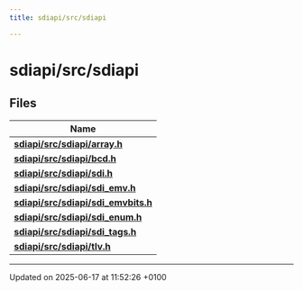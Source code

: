 ```yaml
---
title: sdiapi/src/sdiapi

---
```


# sdiapi/src/sdiapi



## Files

| Name           |
| -------------- |
| **[sdiapi/src/sdiapi/array.h](array_8h.md#file-array.h)**  |
| **[sdiapi/src/sdiapi/bcd.h](bcd_8h.md#file-bcd.h)**  |
| **[sdiapi/src/sdiapi/sdi.h](sdi_8h.md#file-sdi.h)**  |
| **[sdiapi/src/sdiapi/sdi_emv.h](sdiapi_2src_2sdiapi_2sdi__emv_8h.md#file-sdi-emv.h)**  |
| **[sdiapi/src/sdiapi/sdi_emvbits.h](sdi__emvbits_8h.md#file-sdi-emvbits.h)**  |
| **[sdiapi/src/sdiapi/sdi_enum.h](sdi__enum_8h.md#file-sdi-enum.h)**  |
| **[sdiapi/src/sdiapi/sdi_tags.h](pi_2src_2sdiapi_2sdi__tags_8h.md#file-sdi-tags.h)**  |
| **[sdiapi/src/sdiapi/tlv.h](tlv_8h.md#file-tlv.h)**  |






-------------------------------

Updated on 2025-06-17 at 11:52:26 +0100
